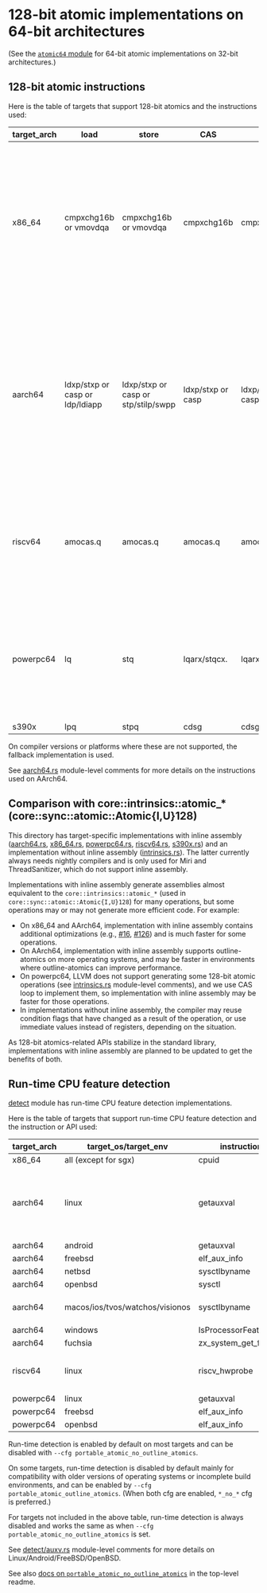 # 128-bit atomic implementations on 64-bit architectures

(See the [`atomic64` module](../atomic64) for 64-bit atomic implementations on 32-bit architectures.)

## 128-bit atomic instructions

Here is the table of targets that support 128-bit atomics and the instructions used:

| target_arch | load | store | CAS | RMW | note |
| ----------- | ---- | ----- | --- | --- | ---- |
| x86_64 | cmpxchg16b or vmovdqa | cmpxchg16b or vmovdqa | cmpxchg16b | cmpxchg16b | cmpxchg16b target feature required. vmovdqa requires Intel, AMD, or Zhaoxin CPU with AVX. <br> Both compile-time and run-time detection are supported for cmpxchg16b. vmovdqa is currently run-time detection only. <br> Requires rustc 1.59+ |
| aarch64 | ldxp/stxp or casp or ldp/ldiapp | ldxp/stxp or casp or stp/stilp/swpp | ldxp/stxp or casp | ldxp/stxp or casp/swpp/ldclrp/ldsetp | casp requires lse target feature, ldp/stp requires lse2 target feature, ldiapp/stilp requires lse2 and rcpc3 target features, swpp/ldclrp/ldsetp requires lse128 target feature. <br> Both compile-time and run-time detection are supported. <br> Requires rustc 1.59+ |
| riscv64 | amocas.q | amocas.q | amocas.q | amocas.q | Experimental. Requires experimental-zacas target feature. Currently compile-time detection only due to LLVM marking it as experimental. <br> Requires 1.82+ (LLVM 19+) |
| powerpc64 | lq | stq | lqarx/stqcx. | lqarx/stqcx. | Requires target-cpu pwr8+ (powerpc64le is pwr8 by default). Both compile-time and run-time detection are supported (run-time detection is currently disabled by default). <br> Requires nightly |
| s390x | lpq | stpq | cdsg | cdsg | Requires nightly |

On compiler versions or platforms where these are not supported, the fallback implementation is used.

See [aarch64.rs](aarch64.rs) module-level comments for more details on the instructions used on AArch64.

## Comparison with core::intrinsics::atomic_\* (core::sync::atomic::Atomic{I,U}128)

This directory has target-specific implementations with inline assembly ([aarch64.rs](aarch64.rs), [x86_64.rs](x86_64.rs), [powerpc64.rs](powerpc64.rs), [riscv64.rs](riscv64.rs), [s390x.rs](s390x.rs)) and an implementation without inline assembly ([intrinsics.rs](intrinsics.rs)). The latter currently always needs nightly compilers and is only used for Miri and ThreadSanitizer, which do not support inline assembly.

Implementations with inline assembly generate assemblies almost equivalent to the `core::intrinsics::atomic_*` (used in `core::sync::atomic::Atomic{I,U}128`) for many operations, but some operations may or may not generate more efficient code. For example:

- On x86_64 and AArch64, implementation with inline assembly contains additional optimizations (e.g., [#16](https://github.com/taiki-e/portable-atomic/pull/16), [#126](https://github.com/taiki-e/portable-atomic/pull/126)) and is much faster for some operations.
- On AArch64, implementation with inline assembly supports outline-atomics on more operating systems, and may be faster in environments where outline-atomics can improve performance.
- On powerpc64, LLVM does not support generating some 128-bit atomic operations (see [intrinsics.rs](intrinsics.rs) module-level comments), and we use CAS loop to implement them, so implementation with inline assembly may be faster for those operations.
- In implementations without inline assembly, the compiler may reuse condition flags that have changed as a result of the operation, or use immediate values instead of registers, depending on the situation.

As 128-bit atomics-related APIs stabilize in the standard library, implementations with inline assembly are planned to be updated to get the benefits of both.

## Run-time CPU feature detection

[detect](../detect) module has run-time CPU feature detection implementations.

Here is the table of targets that support run-time CPU feature detection and the instruction or API used:

| target_arch | target_os/target_env | instruction/API | features | note |
| ----------- | -------------------- | --------------- | -------- | ---- |
| x86_64      | all (except for sgx) | cpuid           | all      | Enabled by default |
| aarch64     | linux                | getauxval       | all      | Only enabled by default on `*-linux-gnu*`, and `*-linux-musl*"` (default is static linking)/`*-linux-ohos*` (default is dynamic linking) with dynamic linking enabled. |
| aarch64     | android              | getauxval       | all      | Enabled by default |
| aarch64     | freebsd              | elf_aux_info    | lse, lse2 | Enabled by default |
| aarch64     | netbsd               | sysctlbyname    | all      | Enabled by default |
| aarch64     | openbsd              | sysctl          | all      | Enabled by default |
| aarch64     | macos/ios/tvos/watchos/visionos | sysctlbyname    | all      | Currently only used in tests (see detect/aarch64_apple.rs). |
| aarch64     | windows              | IsProcessorFeaturePresent | lse | Enabled by default |
| aarch64     | fuchsia              | zx_system_get_features | lse | Enabled by default |
| riscv64     | linux                | riscv_hwprobe   | all      | Currently only used in tests due to LLVM marking zacas as experimental |
| powerpc64   | linux                | getauxval       | all      | Disabled by default |
| powerpc64   | freebsd              | elf_aux_info    | all      | Disabled by default |
| powerpc64   | openbsd              | elf_aux_info    | all      | Disabled by default |

Run-time detection is enabled by default on most targets and can be disabled with `--cfg portable_atomic_no_outline_atomics`.

On some targets, run-time detection is disabled by default mainly for compatibility with older versions of operating systems or incomplete build environments, and can be enabled by `--cfg portable_atomic_outline_atomics`. (When both cfg are enabled, `*_no_*` cfg is preferred.)

For targets not included in the above table, run-time detection is always disabled and works the same as when `--cfg portable_atomic_no_outline_atomics` is set.

See [detect/auxv.rs](../detect/auxv.rs) module-level comments for more details on Linux/Android/FreeBSD/OpenBSD.

See also [docs on `portable_atomic_no_outline_atomics`](https://github.com/taiki-e/portable-atomic/blob/HEAD/README.md#optional-cfg-no-outline-atomics) in the top-level readme.
